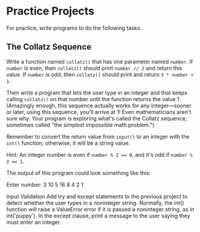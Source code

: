 # Practice Projects

For practice, write programs to do the following tasks.

## The Collatz Sequence

Write a function named `collatz()` that has one parameter named `number`. If `number` is even, then `collatz()` should print `number // 2` and return this value. If `number` is odd, then `collatz()` should print and return `3 * number + 1`.

Then write a program that lets the user type in an integer and that keeps calling `collatz()` on that number until the function returns the value 1. (Amazingly enough, this sequence actually works for any integer—sooner or later, using this sequence, you'll arrive at 1! Even mathematicians aren't sure why. Your program is exploring what's called the Collatz sequence, sometimes called "the simplest impossible math problem.")

Remember to convert the return value from `input()` to an integer with the `int()` function; otherwise, it will be a string value.

Hint: An integer number is even if `number % 2 == 0`, and it's odd if `number % 2 == 1`.

The output of this program could look something like this:


Enter number:
3
10
5
16
8
4
2
1

Input Validation
Add try and except statements to the previous project to detect whether the user types in a noninteger string. Normally, the int() function will raise a ValueError error if it is passed a noninteger string, as in int('puppy'). In the except clause, print a message to the user saying they must enter an integer.

